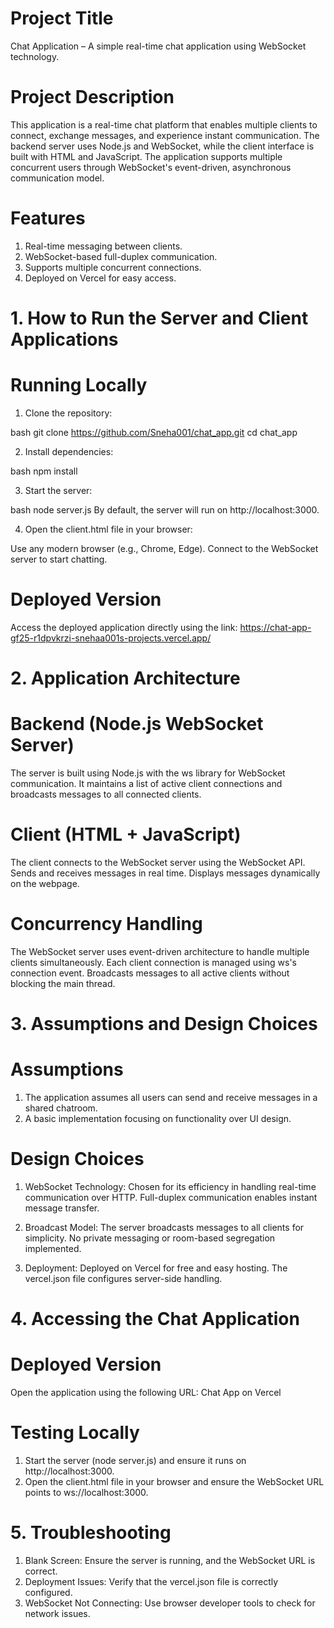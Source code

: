 # Project Title
Chat Application – A simple real-time chat application using WebSocket technology.

# Project Description
This application is a real-time chat platform that enables multiple clients to connect, exchange messages, and experience instant communication. The backend server uses Node.js and WebSocket, while the client interface is built with HTML and JavaScript. The application supports multiple concurrent users through WebSocket's event-driven, asynchronous communication model.

# Features
1. Real-time messaging between clients.
2. WebSocket-based full-duplex communication.
3. Supports multiple concurrent connections.
4. Deployed on Vercel for easy access.

# 1. How to Run the Server and Client Applications
# Running Locally
1. Clone the repository:

bash
git clone https://github.com/Sneha001/chat_app.git
cd chat_app

2. Install dependencies:

bash
npm install

3. Start the server:

bash
node server.js
By default, the server will run on http://localhost:3000.

4. Open the client.html file in your browser:

Use any modern browser (e.g., Chrome, Edge).
Connect to the WebSocket server to start chatting.

# Deployed Version
Access the deployed application directly using the link: https://chat-app-gf25-r1dpvkrzi-snehaa001s-projects.vercel.app/

# 2. Application Architecture

# Backend (Node.js WebSocket Server)
The server is built using Node.js with the ws library for WebSocket communication.
It maintains a list of active client connections and broadcasts messages to all connected clients.

# Client (HTML + JavaScript)
The client connects to the WebSocket server using the WebSocket API.
Sends and receives messages in real time.
Displays messages dynamically on the webpage.

# Concurrency Handling
The WebSocket server uses event-driven architecture to handle multiple clients simultaneously.
Each client connection is managed using ws's connection event.
Broadcasts messages to all active clients without blocking the main thread.

# 3. Assumptions and Design Choices

# Assumptions
1. The application assumes all users can send and receive messages in a shared chatroom.
2. A basic implementation focusing on functionality over UI design.

# Design Choices

1. WebSocket Technology:
Chosen for its efficiency in handling real-time communication over HTTP.
Full-duplex communication enables instant message transfer.

2. Broadcast Model:
The server broadcasts messages to all clients for simplicity.
No private messaging or room-based segregation implemented.

3. Deployment:
Deployed on Vercel for free and easy hosting.
The vercel.json file configures server-side handling.

# 4. Accessing the Chat Application

# Deployed Version
Open the application using the following URL: Chat App on Vercel

# Testing Locally
1. Start the server (node server.js) and ensure it runs on http://localhost:3000.
2. Open the client.html file in your browser and ensure the WebSocket URL points to ws://localhost:3000.

# 5. Troubleshooting

1. Blank Screen: Ensure the server is running, and the WebSocket URL is correct.
2. Deployment Issues: Verify that the vercel.json file is correctly configured.
3. WebSocket Not Connecting: Use browser developer tools to check for network issues.
